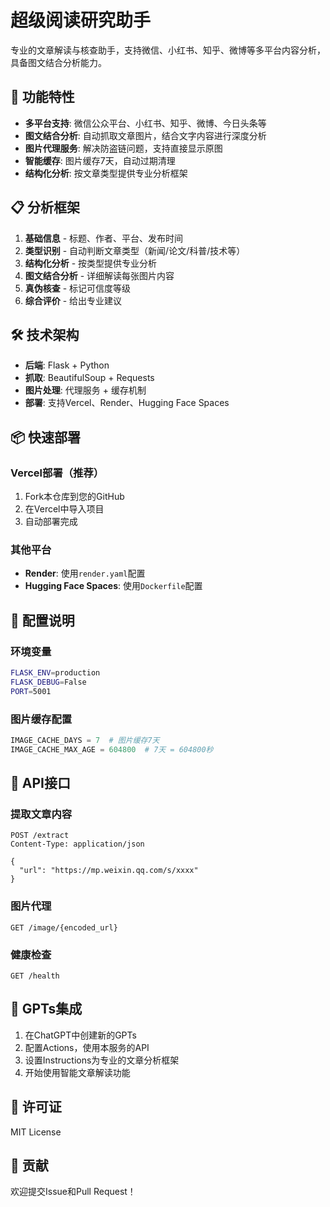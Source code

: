 # 超级阅读研究助手

专业的文章解读与核查助手，支持微信、小红书、知乎、微博等多平台内容分析，具备图文结合分析能力。

## 🚀 功能特性

- **多平台支持**: 微信公众平台、小红书、知乎、微博、今日头条等
- **图文结合分析**: 自动抓取文章图片，结合文字内容进行深度分析
- **图片代理服务**: 解决防盗链问题，支持直接显示原图
- **智能缓存**: 图片缓存7天，自动过期清理
- **结构化分析**: 按文章类型提供专业分析框架

## 📋 分析框架

1. **基础信息** - 标题、作者、平台、发布时间
2. **类型识别** - 自动判断文章类型（新闻/论文/科普/技术等）
3. **结构化分析** - 按类型提供专业分析
4. **图文结合分析** - 详细解读每张图片内容
5. **真伪核查** - 标记可信度等级
6. **综合评价** - 给出专业建议

## 🛠️ 技术架构

- **后端**: Flask + Python
- **抓取**: BeautifulSoup + Requests
- **图片处理**: 代理服务 + 缓存机制
- **部署**: 支持Vercel、Render、Hugging Face Spaces

## 📦 快速部署

### Vercel部署（推荐）

1. Fork本仓库到您的GitHub
2. 在Vercel中导入项目
3. 自动部署完成

### 其他平台

- **Render**: 使用`render.yaml`配置
- **Hugging Face Spaces**: 使用`Dockerfile`配置

## 🔧 配置说明

### 环境变量

```bash
FLASK_ENV=production
FLASK_DEBUG=False
PORT=5001
```

### 图片缓存配置

```python
IMAGE_CACHE_DAYS = 7  # 图片缓存7天
IMAGE_CACHE_MAX_AGE = 604800  # 7天 = 604800秒
```

## 📡 API接口

### 提取文章内容

```http
POST /extract
Content-Type: application/json

{
  "url": "https://mp.weixin.qq.com/s/xxxx"
}
```

### 图片代理

```http
GET /image/{encoded_url}
```

### 健康检查

```http
GET /health
```

## 🤖 GPTs集成

1. 在ChatGPT中创建新的GPTs
2. 配置Actions，使用本服务的API
3. 设置Instructions为专业的文章分析框架
4. 开始使用智能文章解读功能

## 📄 许可证

MIT License

## 🤝 贡献

欢迎提交Issue和Pull Request！